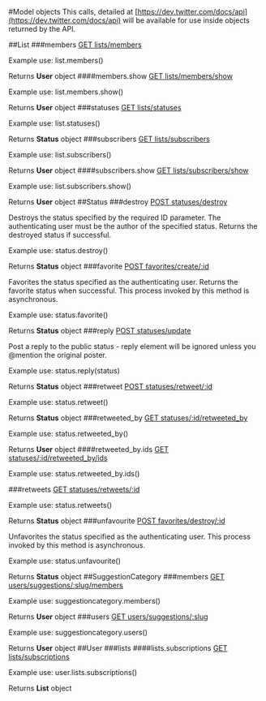 #Model objects
This calls, detailed at
		[https://dev.twitter.com/docs/api](https://dev.twitter.com/docs/api)
		will be available for use inside objects returned by the API.

##List
###members
[GET lists/members](https://dev.twitter.com/docs/api/1/get/lists/members)

Example use: list.members()

Returns **User** object
####members.show
[GET lists/members/show](https://dev.twitter.com/docs/api/1/get/lists/members/show)

Example use: list.members.show()

Returns **User** object
###statuses
[GET lists/statuses](https://dev.twitter.com/docs/api/1/get/lists/statuses)

Example use: list.statuses()

Returns **Status** object
###subscribers
[GET lists/subscribers](https://dev.twitter.com/docs/api/1/get/lists/subscribers)

Example use: list.subscribers()

Returns **User** object
####subscribers.show
[GET lists/subscribers/show](https://dev.twitter.com/docs/api/1/get/lists/subscribers/show)

Example use: list.subscribers.show()

Returns **User** object
##Status
###destroy
[POST statuses/destroy](https://dev.twitter.com/docs/api/1/post/statuses/destroy)

Destroys the status specified by the required ID parameter. The authenticating user must be the author of the specified status. Returns the destroyed status if successful.

Example use: status.destroy()

Returns **Status** object
###favorite
[POST favorites/create/:id](https://dev.twitter.com/docs/api/1/post/favorites/create/:id)

Favorites the status specified as the authenticating user.
Returns the favorite status when successful. 
This process invoked by this method is asynchronous.


Example use: status.favorite()

Returns **Status** object
###reply
[POST statuses/update](https://dev.twitter.com/docs/api/1/post/statuses/update)

Post a reply to the public status - reply element will be ignored unless you @mention the original poster.

Example use: status.reply(status)

Returns **Status** object
###retweet
[POST statuses/retweet/:id](https://dev.twitter.com/docs/api/1/post/statuses/retweet/:id)

Example use: status.retweet()

Returns **Status** object
###retweeted\_by
[GET statuses/:id/retweeted\_by](https://dev.twitter.com/docs/api/1/get/statuses/:id/retweeted_by)

Example use: status.retweeted\_by()

Returns **User** object
####retweeted\_by.ids
[GET statuses/:id/retweeted\_by/ids](https://dev.twitter.com/docs/api/1/get/statuses/:id/retweeted_by/ids)

Example use: status.retweeted\_by.ids()

###retweets
[GET statuses/retweets/:id](https://dev.twitter.com/docs/api/1/get/statuses/retweets/:id)

Example use: status.retweets()

Returns **Status** object
###unfavourite
[POST favorites/destroy/:id](https://dev.twitter.com/docs/api/1/post/favorites/destroy/:id)

Unfavorites the status specified as the authenticating user.
This process invoked by this method is asynchronous.


Example use: status.unfavourite()

Returns **Status** object
##SuggestionCategory
###members
[GET users/suggestions/:slug/members](https://dev.twitter.com/docs/api/1/get/users/suggestions/:slug/members)

Example use: suggestioncategory.members()

Returns **User** object
###users
[GET users/suggestions/:slug](https://dev.twitter.com/docs/api/1/get/users/suggestions/:slug)

Example use: suggestioncategory.users()

Returns **User** object
##User
###lists
####lists.subscriptions
[GET lists/subscriptions](https://dev.twitter.com/docs/api/1/get/lists/subscriptions)

Example use: user.lists.subscriptions()

Returns **List** object

